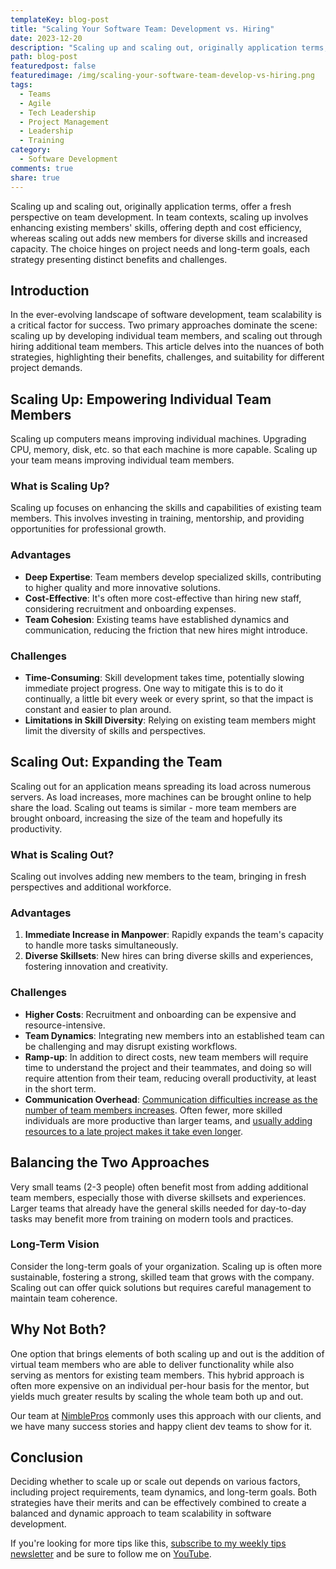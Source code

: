 ```yaml
---
templateKey: blog-post
title: "Scaling Your Software Team: Development vs. Hiring"
date: 2023-12-20
description: "Scaling up and scaling out, originally application terms, offer a fresh perspective on team development. In team contexts, scaling up enhances existing members' skills, offering depth and cost efficiency, whereas scaling out adds new members for diverse skills and increased capacity. The choice hinges on project needs and long-term goals, each strategy presenting distinct benefits and challenges."
path: blog-post
featuredpost: false
featuredimage: /img/scaling-your-software-team-develop-vs-hiring.png
tags:
  - Teams
  - Agile
  - Tech Leadership
  - Project Management
  - Leadership
  - Training
category:
  - Software Development
comments: true
share: true
---
```


Scaling up and scaling out, originally application terms, offer a fresh perspective on team development. In team contexts, scaling up involves enhancing existing members' skills, offering depth and cost efficiency, whereas scaling out adds new members for diverse skills and increased capacity. The choice hinges on project needs and long-term goals, each strategy presenting distinct benefits and challenges.

## Introduction

In the ever-evolving landscape of software development, team scalability is a critical factor for success. Two primary approaches dominate the scene: scaling up by developing individual team members, and scaling out through hiring additional team members. This article delves into the nuances of both strategies, highlighting their benefits, challenges, and suitability for different project demands.

## Scaling Up: Empowering Individual Team Members

Scaling up computers means improving individual machines. Upgrading CPU, memory, disk, etc. so that each machine is more capable. Scaling up your team means improving individual team members.

### What is Scaling Up?

Scaling up focuses on enhancing the skills and capabilities of existing team members. This involves investing in training, mentorship, and providing opportunities for professional growth.

### Advantages

- **Deep Expertise**: Team members develop specialized skills, contributing to higher quality and more innovative solutions.
- **Cost-Effective**: It's often more cost-effective than hiring new staff, considering recruitment and onboarding expenses.
- **Team Cohesion**: Existing teams have established dynamics and communication, reducing the friction that new hires might introduce.

### Challenges

- **Time-Consuming**: Skill development takes time, potentially slowing immediate project progress. One way to mitigate this is to do it continually, a little bit every week or every sprint, so that the impact is constant and easier to plan around.
- **Limitations in Skill Diversity**: Relying on existing team members might limit the diversity of skills and perspectives.

## Scaling Out: Expanding the Team

Scaling out for an application means spreading its load across numerous servers. As load increases, more machines can be brought online to help share the load. Scaling out teams is similar - more team members are brought onboard, increasing the size of the team and hopefully its productivity.

### What is Scaling Out?

Scaling out involves adding new members to the team, bringing in fresh perspectives and additional workforce.

### Advantages

1. **Immediate Increase in Manpower**: Rapidly expands the team's capacity to handle more tasks simultaneously.
2. **Diverse Skillsets**: New hires can bring diverse skills and experiences, fostering innovation and creativity.

### Challenges

- **Higher Costs**: Recruitment and onboarding can be expensive and resource-intensive.
- **Team Dynamics**: Integrating new members into an established team can be challenging and may disrupt existing workflows.
- **Ramp-up**: In addition to direct costs, new team members will require time to understand the project and their teammates, and doing so will require attention from their team, reducing overall productivity, at least in the short term.
- **Communication Overhead**: [Communication difficulties increase as the number of team members increases](https://www.leadingagile.com/2018/02/lines-of-communication-team-size-applying-brooks-law/). Often fewer, more skilled individuals are more productive than larger teams, and [usually adding resources to a late project makes it take even longer](https://amzn.to/3NztiEr).

## Balancing the Two Approaches

Very small teams (2-3 people) often benefit most from adding additional team members, especially those with diverse skillsets and experiences. Larger teams that already have the general skills needed for day-to-day tasks may benefit more from training on modern tools and practices.
 
### Long-Term Vision

Consider the long-term goals of your organization. Scaling up is often more sustainable, fostering a strong, skilled team that grows with the company. Scaling out can offer quick solutions but requires careful management to maintain team coherence.

## Why Not Both?

One option that brings elements of both scaling up and out is the addition of virtual team members who are able to deliver functionality while also serving as mentors for existing team members. This hybrid approach is often more expensive on an individual per-hour basis for the mentor, but yields much greater results by scaling the whole team both up and out.

Our team at [NimblePros](https://nimblepros.com/) commonly uses this approach with our clients, and we have many success stories and happy client dev teams to show for it.

## Conclusion

Deciding whether to scale up or scale out depends on various factors, including project requirements, team dynamics, and long-term goals. Both strategies have their merits and can be effectively combined to create a balanced and dynamic approach to team scalability in software development.

If you're looking for more tips like this, [subscribe to my weekly tips newsletter](/tips) and be sure to follow me on [YouTube](https://www.youtube.com/ardalis?sub_confirmation=1).
